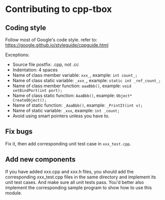 # Contributing to cpp-tbox

## Coding style

Follow most of Google's code style.
refer to: https://google.github.io/styleguide/cppguide.html

Exceptions:

- Source file postfix: .cpp, not .cc
- Indentation: 4 spaces
- Name of class member variable: `xxx_`, example: `int count_;`
- Name of class static variable: `_xxx_`, example: `static int _ref_count_;`
- Name of class member function: `aaaBbb()`, example: `void setBindPort(int port);`
- Name of class static function: `AaaBbb()`, example: `Object* CreateObject();`
- Name of static function: `_AaaBbb()`, example: `_PrintIt(int v);`
- Name of static variable: `_xxx`, example: `int _count;`
- Avoid using smart pointers unless you have to.

## Fix bugs

Fix it, then add corresponding unit test case in `xxx_test.cpp`.

## Add new components

If you have added xxx.cpp and xxx.h files, you should add the corresponding xxx\_test.cpp files in the same directory and implement its unit test cases. And make sure all unit tests pass.
You'd better also implement the corresponding sample program to show how to use this module.

